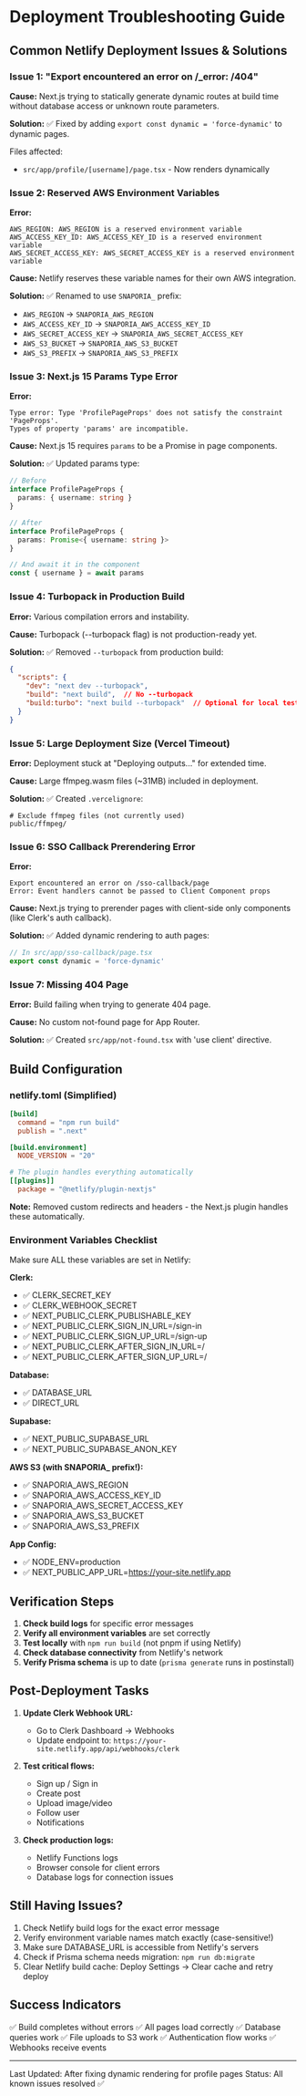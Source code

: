 # Deployment Troubleshooting Guide

## Common Netlify Deployment Issues & Solutions

### Issue 1: "Export encountered an error on /_error: /404"

**Cause:** Next.js trying to statically generate dynamic routes at build time without database access or unknown route parameters.

**Solution:** ✅ Fixed by adding `export const dynamic = 'force-dynamic'` to dynamic pages.

Files affected:
- `src/app/profile/[username]/page.tsx` - Now renders dynamically

### Issue 2: Reserved AWS Environment Variables

**Error:** 
```
AWS_REGION: AWS_REGION is a reserved environment variable
AWS_ACCESS_KEY_ID: AWS_ACCESS_KEY_ID is a reserved environment variable
AWS_SECRET_ACCESS_KEY: AWS_SECRET_ACCESS_KEY is a reserved environment variable
```

**Cause:** Netlify reserves these variable names for their own AWS integration.

**Solution:** ✅ Renamed to use `SNAPORIA_` prefix:
- `AWS_REGION` → `SNAPORIA_AWS_REGION`
- `AWS_ACCESS_KEY_ID` → `SNAPORIA_AWS_ACCESS_KEY_ID`
- `AWS_SECRET_ACCESS_KEY` → `SNAPORIA_AWS_SECRET_ACCESS_KEY`
- `AWS_S3_BUCKET` → `SNAPORIA_AWS_S3_BUCKET`
- `AWS_S3_PREFIX` → `SNAPORIA_AWS_S3_PREFIX`

### Issue 3: Next.js 15 Params Type Error

**Error:**
```
Type error: Type 'ProfilePageProps' does not satisfy the constraint 'PageProps'.
Types of property 'params' are incompatible.
```

**Cause:** Next.js 15 requires `params` to be a Promise in page components.

**Solution:** ✅ Updated params type:
```typescript
// Before
interface ProfilePageProps {
  params: { username: string }
}

// After
interface ProfilePageProps {
  params: Promise<{ username: string }>
}

// And await it in the component
const { username } = await params
```

### Issue 4: Turbopack in Production Build

**Error:** Various compilation errors and instability.

**Cause:** Turbopack (--turbopack flag) is not production-ready yet.

**Solution:** ✅ Removed `--turbopack` from production build:
```json
{
  "scripts": {
    "dev": "next dev --turbopack",
    "build": "next build",  // No --turbopack
    "build:turbo": "next build --turbopack"  // Optional for local testing
  }
}
```

### Issue 5: Large Deployment Size (Vercel Timeout)

**Error:** Deployment stuck at "Deploying outputs..." for extended time.

**Cause:** Large ffmpeg.wasm files (~31MB) included in deployment.

**Solution:** ✅ Created `.vercelignore`:
```
# Exclude ffmpeg files (not currently used)
public/ffmpeg/
```

### Issue 6: SSO Callback Prerendering Error

**Error:** 
```
Export encountered an error on /sso-callback/page
Error: Event handlers cannot be passed to Client Component props
```

**Cause:** Next.js trying to prerender pages with client-side only components (like Clerk's auth callback).

**Solution:** ✅ Added dynamic rendering to auth pages:
```typescript
// In src/app/sso-callback/page.tsx
export const dynamic = 'force-dynamic'
```

### Issue 7: Missing 404 Page

**Error:** Build failing when trying to generate 404 page.

**Cause:** No custom not-found page for App Router.

**Solution:** ✅ Created `src/app/not-found.tsx` with 'use client' directive.

## Build Configuration

### netlify.toml (Simplified)
```toml
[build]
  command = "npm run build"
  publish = ".next"

[build.environment]
  NODE_VERSION = "20"

# The plugin handles everything automatically
[[plugins]]
  package = "@netlify/plugin-nextjs"
```

**Note:** Removed custom redirects and headers - the Next.js plugin handles these automatically.

### Environment Variables Checklist

Make sure ALL these variables are set in Netlify:

**Clerk:**
- ✅ CLERK_SECRET_KEY
- ✅ CLERK_WEBHOOK_SECRET
- ✅ NEXT_PUBLIC_CLERK_PUBLISHABLE_KEY
- ✅ NEXT_PUBLIC_CLERK_SIGN_IN_URL=/sign-in
- ✅ NEXT_PUBLIC_CLERK_SIGN_UP_URL=/sign-up
- ✅ NEXT_PUBLIC_CLERK_AFTER_SIGN_IN_URL=/
- ✅ NEXT_PUBLIC_CLERK_AFTER_SIGN_UP_URL=/

**Database:**
- ✅ DATABASE_URL
- ✅ DIRECT_URL

**Supabase:**
- ✅ NEXT_PUBLIC_SUPABASE_URL
- ✅ NEXT_PUBLIC_SUPABASE_ANON_KEY

**AWS S3 (with SNAPORIA_ prefix!):**
- ✅ SNAPORIA_AWS_REGION
- ✅ SNAPORIA_AWS_ACCESS_KEY_ID
- ✅ SNAPORIA_AWS_SECRET_ACCESS_KEY
- ✅ SNAPORIA_AWS_S3_BUCKET
- ✅ SNAPORIA_AWS_S3_PREFIX

**App Config:**
- ✅ NODE_ENV=production
- ✅ NEXT_PUBLIC_APP_URL=https://your-site.netlify.app

## Verification Steps

1. **Check build logs** for specific error messages
2. **Verify all environment variables** are set correctly
3. **Test locally** with `npm run build` (not pnpm if using Netlify)
4. **Check database connectivity** from Netlify's network
5. **Verify Prisma schema** is up to date (`prisma generate` runs in postinstall)

## Post-Deployment Tasks

1. **Update Clerk Webhook URL:**
   - Go to Clerk Dashboard → Webhooks
   - Update endpoint to: `https://your-site.netlify.app/api/webhooks/clerk`

2. **Test critical flows:**
   - Sign up / Sign in
   - Create post
   - Upload image/video
   - Follow user
   - Notifications

3. **Check production logs:**
   - Netlify Functions logs
   - Browser console for client errors
   - Database logs for connection issues

## Still Having Issues?

1. Check Netlify build logs for the exact error message
2. Verify environment variable names match exactly (case-sensitive!)
3. Make sure DATABASE_URL is accessible from Netlify's servers
4. Check if Prisma schema needs migration: `npm run db:migrate`
5. Clear Netlify build cache: Deploy Settings → Clear cache and retry deploy

## Success Indicators

✅ Build completes without errors
✅ All pages load correctly
✅ Database queries work
✅ File uploads to S3 work
✅ Authentication flow works
✅ Webhooks receive events

---

Last Updated: After fixing dynamic rendering for profile pages
Status: All known issues resolved ✅
